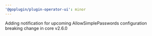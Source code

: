 ```yaml
---
'@goplugin/plugin-operator-ui': minor
---
```


Adding notification for upcoming AllowSimplePasswords configuration breaking change in core v2.6.0

